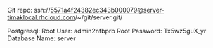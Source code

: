 Git repo:
ssh://5571a4f24382ec343b000079@server-timaklocal.rhcloud.com/~/git/server.git/

Postgresql:
    Root User: admin2nfbprb
    Root Password: Tx5wz5guX_yr
    Database Name: server
